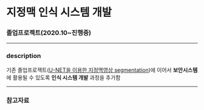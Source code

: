 # 지정맥 인식 시스템 개발

### 졸업프로젝트(2020.10~진행중)
--------
### description
기존 졸업프로젝트([U-NET을 이용한 지정맥영상 segmentation](https://github.com/sohyeon98720/deepLearning_UNET))에 이어서 **보안시스템**에 활용될 수 있도록 **인식 시스템 개발** 과정을 추가함

--------
### 참고자료
